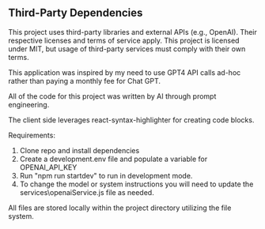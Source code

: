 ## Third-Party Dependencies
This project uses third-party libraries and external APIs (e.g., OpenAI). Their respective licenses and terms of service apply. This project is licensed under MIT, but usage of third-party services must comply with their own terms.


This application was inspired by my need to use GPT4 API calls ad-hoc rather than paying a monthly fee for Chat GPT.

All of the code for this project was written by AI through prompt engineering.

The client side leverages react-syntax-highlighter for creating code blocks.

Requirements:

1. Clone repo and install dependencies
2. Create a development.env file and populate a variable for OPENAI_API_KEY
3. Run "npm run startdev" to run in development mode.
4. To change the model or system instructions you will need to update the services\openaiService.js file as needed.

All files are stored locally within the project directory utilizing the file system.
